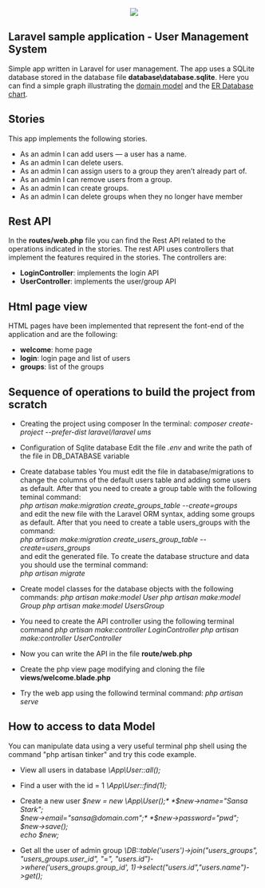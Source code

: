 <p align="center"><img src="https://laravel.com/assets/img/components/logo-laravel.svg"></p>


## Laravel sample application - User Management System

Simple app written in Laravel for user management. The app uses a SQLite database stored in the database file **database\database.sqlite**.
Here you can find a simple graph illustrating the [domain model](./resources/assets/other/UMS-Domain_model.png) and the [ER Database chart](./resources/assets/other/UMS-Domain_model.png).


## Stories

This app implements the following stories.
- As an admin I can add users — a user has a name.
- As an admin I can delete users.
- As an admin I can assign users to a group they aren’t already part of.
- As an admin I can remove users from a group.
- As an admin I can create groups.
- As an admin I can delete groups when they no longer have member

## Rest API

In the **routes/web.php** file you can find the Rest API related to the operations indicated in the stories.
The rest API uses controllers that implement the features required in the stories. 
The controllers are:
- **LoginController**: implements the login API
- **UserController**: implements the user/group API

## Html page view

HTML pages have been implemented that represent the font-end of the application and are the following:
- **welcome**: home page
- **login**: login page and list of users
- **groups**: list of the groups


## Sequence of operations to build the project from scratch

- Creating the project using composer
  In the terminal: *composer create-project --prefer-dist laravel/laravel ums*

- Configuration of Sqlite database
  Edit the file *.env* and write the path of the file in DB_DATABASE variable

- Create database tables
  You must edit the file in database/migrations to change the columns of the default users table and adding some users as default.
  After that you need to create a group table with the following teminal command:  
  *php artisan make:migration create_groups_table --create=groups*  
  and  edit the new file with the Laravel ORM syntax, adding some groups as default.
  After that you need to create a table users_groups with the command:  
  *php artisan make:migration create_users_group_table --create=users_groups*  
  and edit the generated file.
  To create the database structure and data you should use the terminal command:  
  *php artisan migrate*

- Create model classes for the database objects with the following commands:
  *php artisan make:model User*
  *php artisan make:model Group*
  *php artisan make:model UsersGroup*

- You need to create the API controller using the following terminal command
  *php artisan make:controller LoginController*
  *php artisan make:controller UserController*

- Now you can write the API in the file **route/web.php**

- Create the php view page modifying and cloning the file **views/welcome.blade.php**

- Try the web app using the followind terminal command: *php artisan serve*

## How to access to data Model 
You can manipulate data using a very useful terminal php shell using the command "php artisan tinker"
and try this code example.
- View all users in database
  *\App\User::all();*

- Find a user with the id = 1
  *\App\User::find(1);*

- Create a new user
  *$new = new \App\User();*  
  *$new->name="Sansa Stark";*  
  *$new->email="sansa@domain.com";*  
  *$new->password="pwd";*  
  *$new->save();*  
  *echo $new;*  

- Get all the user of admin group
  *\DB::table('users')->join("users_groups", "users_groups.user_id", "=", "users.id")->where('users_groups.group_id', 1)->select("users.id","users.name")->get();*


